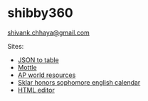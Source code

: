 # shibby360

shivank.chhaya@gmail.com

Sites:
+ [JSON to table](https://shibby360.github.io/json-to-table/)
+ [Mottle](https://shibby360.github.io/mottle/)
+ [AP world resources](https://shibby360.github.io/ap-world/)
+ [Sklar honors sophomore english calendar](https://shibby360.github.io/sklar-hse/)
+ [HTML editor](https://shibby360.github.io/html-editor/)
